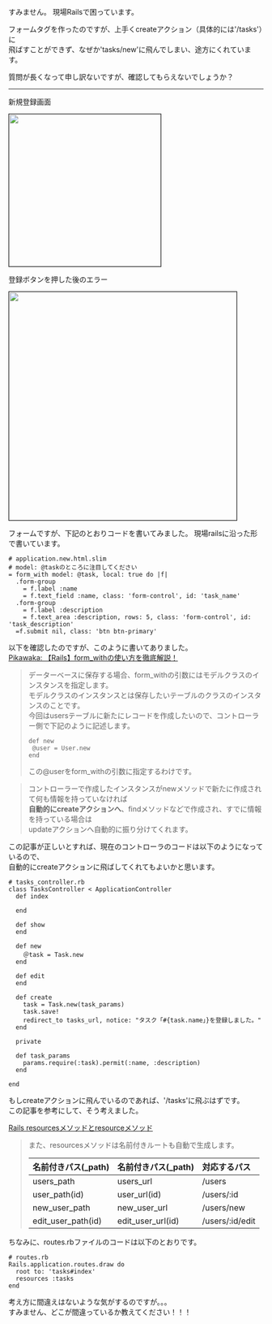 すみません。
現場Railsで困っています。

フォームタグを作ったのですが、上手くcreateアクション（具体的には'/tasks'）に  
飛ばすことができず、なぜか'tasks/new'に飛んでしまい、途方にくれています。

質問が長くなって申し訳ないですが、確認してもらえないでしょうか？

---

新規登録画面

<img src="https://i.gyazo.com/a7ffff0e1e1ada68d232de7f923fcd21.png" height=300px border=1>  

登録ボタンを押した後のエラー

<img src="https://i.gyazo.com/7cfd864c827313ca083e8f6c9284415d.png" height=450px border=1>  

<br>

フォームですが、下記のとおりコードを書いてみました。
現場railsに沿った形で書いています。

``` 
# application.new.html.slim 
# model: @taskのところに注目してください
= form_with model: @task, local: true do |f|
  .form-group
    = f.label :name
    = f.text_field :name, class: 'form-control', id: 'task_name'
  .form-group
    = f.label :description
    = f.text_area :description, rows: 5, class: 'form-control', id: 'task_description'
  =f.submit nil, class: 'btn btn-primary'
```

以下を確認したのですが、このように書いてありました。  
[Pikawaka: 【Rails】form_withの使い方を徹底解説！](https://pikawaka.com/rails/form_with#form_withの引数)  

> データーベースに保存する場合、form_withの引数にはモデルクラスのインスタンスを指定します。  
> モデルクラスのインスタンスとは保存したいテーブルのクラスのインスタンスのことです。  
> 今回はusersテーブルに新たにレコードを作成したいので、コントローラー側で下記のように記述します。  
>
>```
> def new
>  @user = User.new
> end
>```
>
> この@userをform_withの引数に指定するわけです。

> コントローラーで作成したインスタンスがnewメソッドで新たに作成されて何も情報を持っていなければ  
> <b>自動的にcreateアクションへ</b>、findメソッドなどで作成され、すでに情報を持っている場合は  
> updateアクションへ自動的に振り分けてくれます。

この記事が正しいとすれば、現在のコントローラのコードは以下のようになっているので、  
自動的にcreateアクションに飛ばしてくれてもよいかと思います。  

```
# tasks_controller.rb
class TasksController < ApplicationController
  def index
    
  end

  def show
  end

  def new
    ＠task = Task.new
  end

  def edit
  end

  def create
    task = Task.new(task_params)
    task.save!
    redirect_to tasks_url, notice: "タスク「#{task.name」}を登録しました。"
  end

  private

  def task_params
    params.require(:task).permit(:name, :description)
  end

end
```

もしcreateアクションに飛んでいるのであれば、'/tasks'に飛ぶはずです。  
この記事を参考にして、そう考えました。  

[Rails resourcesメソッドとresourceメソッド](https://qiita.com/Tamitchao/items/6f45aa6daf1412b78d10)  

> また、resourcesメソッドは名前付きルートも自動で生成します。
> 
> | 名前付きパス(_path)   | 名前付きパス(_path) | 対応するパス      |
> |:-------------------|:------------------|:----------------|
> | users_path         | users_url         | /users          |
> | user_path(id)      | user_url(id)      | /users/:id      |
> | new_user_path      | new_user_url      | /users/new      |
> | edit_user_path(id) | edit_user_url(id) | /users/:id/edit 

ちなみに、routes.rbファイルのコードは以下のとおりです。  

```
# routes.rb
Rails.application.routes.draw do
  root to: 'tasks#index'
  resources :tasks
end
```

考え方に間違えはないような気がするのですが。。。  
すみません、どこが間違っているか教えてください！！！  